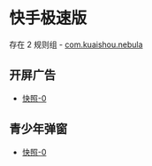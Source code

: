 # 快手极速版

存在 2 规则组 - [com.kuaishou.nebula](/src/apps/com.kuaishou.nebula.ts)

## 开屏广告

- [快照-0](https://i.gkd.li/import/12519389)

## 青少年弹窗

- [快照-0](https://i.gkd.li/import/13196316)
